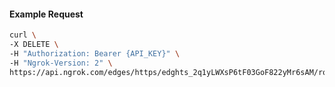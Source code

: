 <!-- Code generated for API Clients. DO NOT EDIT. -->

#### Example Request

```bash
curl \
-X DELETE \
-H "Authorization: Bearer {API_KEY}" \
-H "Ngrok-Version: 2" \
https://api.ngrok.com/edges/https/edghts_2q1yLWXsP6tF03GoF822yMr6sAM/routes/edghtsrt_2q1yLWoW595ssclV80UONqthc6v/saml
```
